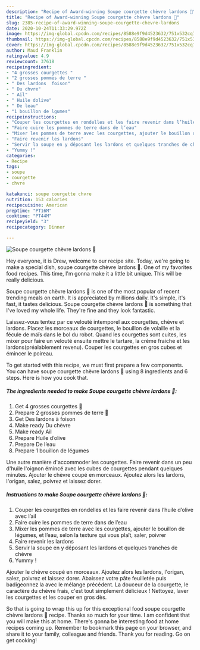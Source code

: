```yaml
---
description: "Recipe of Award-winning Soupe courgette chèvre lardons 🤤"
title: "Recipe of Award-winning Soupe courgette chèvre lardons 🤤"
slug: 2385-recipe-of-award-winning-soupe-courgette-chevre-lardons
date: 2020-10-24T11:33:29.972Z
image: https://img-global.cpcdn.com/recipes/8588e9f9d4523632/751x532cq70/soupe-courgette-chevre-lardons-🤤-photo-principale-de-la-recette.jpg
thumbnail: https://img-global.cpcdn.com/recipes/8588e9f9d4523632/751x532cq70/soupe-courgette-chevre-lardons-🤤-photo-principale-de-la-recette.jpg
cover: https://img-global.cpcdn.com/recipes/8588e9f9d4523632/751x532cq70/soupe-courgette-chevre-lardons-🤤-photo-principale-de-la-recette.jpg
author: Maud Franklin
ratingvalue: 4.9
reviewcount: 37618
recipeingredient:
- "4 grosses courgettes "
- "2 grosses pommes de terre "
- " Des lardons  foison"
- " Du chvre"
- " Ail"
- " Huile dolive"
- " De leau"
- "1 bouillon de lgumes"
recipeinstructions:
- "Couper les courgettes en rondelles et les faire revenir dans l’huile d’olive avec l’ail"
- "Faire cuire les pommes de terre dans de l’eau"
- "Mixer les pommes de terre avec les courgettes, ajouter le bouillon de légumes, et l’eau, selon la texture qui vous plaît, saler, poivrer"
- "Faire revenir les lardons"
- "Servir la soupe en y déposant les lardons et quelques tranches de chèvre"
- "Yummy !"
categories:
- Recipe
tags:
- soupe
- courgette
- chvre

katakunci: soupe courgette chvre 
nutrition: 153 calories
recipecuisine: American
preptime: "PT16M"
cooktime: "PT44M"
recipeyield: "3"
recipecategory: Dinner

---
```



![Soupe courgette chèvre lardons 🤤](https://img-global.cpcdn.com/recipes/8588e9f9d4523632/751x532cq70/soupe-courgette-chevre-lardons-🤤-photo-principale-de-la-recette.jpg)

Hey everyone, it is Drew, welcome to our recipe site. Today, we're going to make a special dish, soupe courgette chèvre lardons 🤤. One of my favorites food recipes. This time, I'm gonna make it a little bit unique. This will be really delicious.

Soupe courgette chèvre lardons 🤤 is one of the most popular of recent trending meals on earth. It is appreciated by millions daily. It's simple, it's fast, it tastes delicious. Soupe courgette chèvre lardons 🤤 is something that I've loved my whole life. They're fine and they look fantastic.

Laissez-vous tentez par ce velouté intemporel aux courgettes, chèvre et lardons. Placez les morceaux de courgettes, le bouillon de volaille et la fécule de maïs dans le bol du robot. Quand les courgettes sont cuites, les mixer pour faire un velouté ensuite mettre le tartare, la crème fraiche et les lardons(préalablement revenu). Couper les courgettes en gros cubes et émincer le poireau.


To get started with this recipe, we must first prepare a few components. You can have soupe courgette chèvre lardons 🤤 using 8 ingredients and 6 steps. Here is how you cook that.

<!--inarticleads1-->

##### The ingredients needed to make Soupe courgette chèvre lardons 🤤:

1. Get 4 grosses courgettes 🥒
1. Prepare 2 grosses pommes de terre 🥔
1. Get  Des lardons à foison
1. Make ready  Du chèvre
1. Make ready  Ail
1. Prepare  Huile d’olive
1. Prepare  De l’eau
1. Prepare 1 bouillon de légumes


Une autre manière d&#39;accommoder les courgettes. Faire revenir dans un peu d&#39;huile l&#39;oignon émincé avec les cubes de courgettes pendant quelques minutes. Ajouter le chèvre coupé en morceaux. Ajoutez alors les lardons, l&#39;origan, salez, poivrez et laissez dorer. 

<!--inarticleads2-->

##### Instructions to make Soupe courgette chèvre lardons 🤤:

1. Couper les courgettes en rondelles et les faire revenir dans l’huile d’olive avec l’ail
1. Faire cuire les pommes de terre dans de l’eau
1. Mixer les pommes de terre avec les courgettes, ajouter le bouillon de légumes, et l’eau, selon la texture qui vous plaît, saler, poivrer
1. Faire revenir les lardons
1. Servir la soupe en y déposant les lardons et quelques tranches de chèvre
1. Yummy !


Ajouter le chèvre coupé en morceaux. Ajoutez alors les lardons, l&#39;origan, salez, poivrez et laissez dorer. Abaissez votre pâte feuilletée puis badigeonnez la avec le mélange précédent. La douceur de la courgette, le caractère du chèvre frais, c&#39;est tout simplement délicieux ! Nettoyez, laver les courgettes et les couper en gros dès. 

So that is going to wrap this up for this exceptional food soupe courgette chèvre lardons 🤤 recipe. Thanks so much for your time. I am confident that you will make this at home. There's gonna be interesting food at home recipes coming up. Remember to bookmark this page on your browser, and share it to your family, colleague and friends. Thank you for reading. Go on get cooking!
